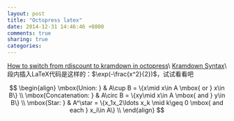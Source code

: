 ```yaml
---
layout: post
title: "Octopress latex"
date: 2014-12-31 14:46:46 +0800
comments: true
sharing: true
categories: 
---
```

[How to switch from rdiscount to kramdown in octopress](http://dreamrunner.org/blog/2014/03/09/octopresszhong-shi-yong-latexxie-shu-xue-gong-shi/)\\
[Kramdown Syntax](http://kramdown.gettalong.org)\\
段内插入LaTeX代码是这样的：$\exp(-\frac{x^2}{2})$，试试看看吧

$$
\begin{align}
\mbox{Union: } & A\cup B = \{x\mid x\in A \mbox{ or } x\in B\} \\
\mbox{Concatenation: } & A\circ B  = \{xy\mid x\in A \mbox{ and } y\in B\} \\
\mbox{Star: } & A^\star  = \{x_1x_2\ldots x_k \mid  k\geq 0 \mbox{ and each } x_i\in A\} \\
\end{align}
$$
